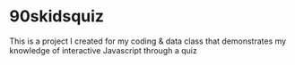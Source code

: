 # 90skidsquiz
This is a project I created for my coding &amp; data class that demonstrates my knowledge of interactive Javascript through a quiz 
